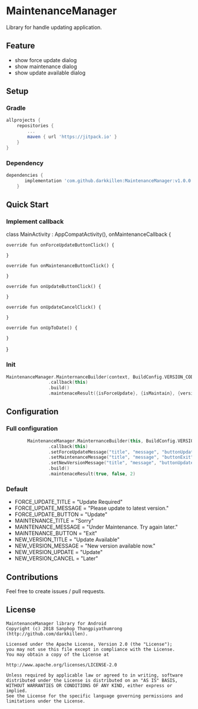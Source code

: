 # MaintenanceManager
Library for handle updating application.

## Feature
* show force update dialog
* show maintenance dialog
* show update available dialog

## Setup

### Gradle
```groovy
allprojects {
	repositories {
		...
		maven { url 'https://jitpack.io' }
	}
}
```

### Dependency
```groovy
dependencies {
	   implementation 'com.github.darkkillen:MaintenanceManager:v1.0.0'
	}
```

## Quick Start

### Implement callback
class MainActivity : AppCompatActivity(), onMaintenanceCallback {

    override fun onForceUpdateButtonClick() {
        
    }

    override fun onMaintenanceButtonClick() {
        
    }

    override fun onUpdateButtonClick() {
        
    }

    override fun onUpdateCancelClick() {
        
    }

    override fun onUpToDate() {
        
    }
}

### Init
```kotlin
MaintenanceManager.MainternanceBuilder(context, BuildConfig.VERSION_CODE)
                .callback(this)
                .build()
                .maintenaceResult({isForceUpdate}, {isMaintain}, {versionCode})
```

## Configuration

### Full configuration

```kotlin
        MaintenanceManager.MainternanceBuilder(this, BuildConfig.VERSION_CODE)
                .callback(this)
                .setForceUpdateMessage("title", "message", "buttonUpdate")
                .setMaintenanceMessage("title", "message", "buttonExit")
                .setNewVersionMessage("title", "message", "buttonUpdate", "buttonLater")
                .build()
                .maintenaceResult(true, false, 2)
```
### Default

* FORCE_UPDATE_TITLE = "Update Required"
* FORCE_UPDATE_MESSAGE = "Please update to latest version."
* FORCE_UPDATE_BUTTON = "Update"
* MAINTENANCE_TITLE = "Sorry"
* MAINTENANCE_MESSAGE = "Under Maintenance. Try again later."
* MAINTENANCE_BUTTON = "Exit"
* NEW_VERSION_TITLE = "Update Available"
* NEW_VERSION_MESSAGE = "New version available now."
* NEW_VERSION_UPDATE = "Update"
* NEW_VERSION_CANCEL = "Later"

## Contributions
Feel free to create issues / pull requests.

## License
```
MaintenanceManager library for Android
Copyright (c) 2018 Sanphop Thangpiyathumrong (http://github.com/darkkillen).

Licensed under the Apache License, Version 2.0 (the "License");
you may not use this file except in compliance with the License.
You may obtain a copy of the License at

http://www.apache.org/licenses/LICENSE-2.0

Unless required by applicable law or agreed to in writing, software
distributed under the License is distributed on an "AS IS" BASIS,
WITHOUT WARRANTIES OR CONDITIONS OF ANY KIND, either express or implied.
See the License for the specific language governing permissions and
limitations under the License.
